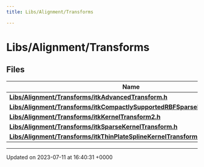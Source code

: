```yaml
---
title: Libs/Alignment/Transforms

---
```


# Libs/Alignment/Transforms



## Files

| Name           |
| -------------- |
| **[Libs/Alignment/Transforms/itkAdvancedTransform.h](../Files/itkAdvancedTransform_8h.md#file-itkadvancedtransform.h)**  |
| **[Libs/Alignment/Transforms/itkCompactlySupportedRBFSparseKernelTransform.h](../Files/itkCompactlySupportedRBFSparseKernelTransform_8h.md#file-itkcompactlysupportedrbfsparsekerneltransform.h)**  |
| **[Libs/Alignment/Transforms/itkKernelTransform2.h](../Files/itkKernelTransform2_8h.md#file-itkkerneltransform2.h)**  |
| **[Libs/Alignment/Transforms/itkSparseKernelTransform.h](../Files/itkSparseKernelTransform_8h.md#file-itksparsekerneltransform.h)**  |
| **[Libs/Alignment/Transforms/itkThinPlateSplineKernelTransform2.h](../Files/itkThinPlateSplineKernelTransform2_8h.md#file-itkthinplatesplinekerneltransform2.h)**  |






-------------------------------

Updated on 2023-07-11 at 16:40:31 +0000
